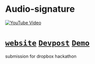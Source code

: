 # Audio-signature
[![YouTube Video](https://img.youtube.com/vi/w-AHgb_e0kI/0.jpg)](https://www.youtube.com/watch?v=w-AHgb_e0kI)
# [`website`](https://home-tau-cyan.vercel.app/) [`Devpost`](https://devpost.com/software/signwave) [`Demo`](https://youtu.be/w-AHgb_e0kI)
submission for dropbox hackathon
